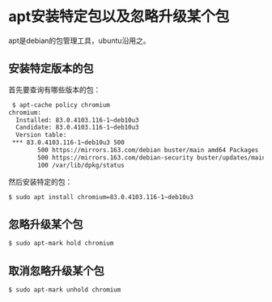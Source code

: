 # apt安装特定包以及忽略升级某个包

apt是debian的包管理工具，ubuntu沿用之。

## 安装特定版本的包

首先要查询有哪些版本的包：

```bash
 $ apt-cache policy chromium
chromium:
  Installed: 83.0.4103.116-1~deb10u3
  Candidate: 83.0.4103.116-1~deb10u3
  Version table:
 *** 83.0.4103.116-1~deb10u3 500
        500 https://mirrors.163.com/debian buster/main amd64 Packages
        500 https://mirrors.163.com/debian-security buster/updates/main amd64 Packages
        100 /var/lib/dpkg/status

```

然后安装特定的包：

```bash
$ sudo apt install chromium=83.0.4103.116-1~deb10u3
```

## 忽略升级某个包

```bash
$ sudo apt-mark hold chromium
```

## 取消忽略升级某个包

```bash
$ sudo apt-mark unhold chromium
```
